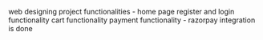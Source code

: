 web designing project
functionalities - 
home page
register and login functionality
cart functionality
payment functionality - razorpay integration is done 
